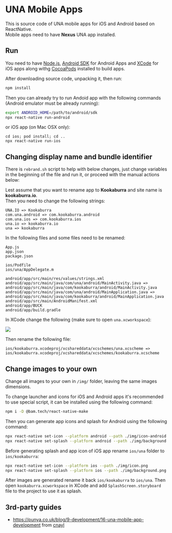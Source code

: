 # UNA Mobile Apps

This is source code of UNA mobile apps for iOS and Android based on ReactNative.   
Mobile apps need to have **Nexus** UNA app installed.

## Run

You need to have [Node.js](https://nodejs.org/), [Android SDK](https://developer.android.com/studio) for Android Apps and [XCode](https://developer.apple.com/xcode/) for iOS apps along withg [CocoaPods](https://cocoapods.org/) installed to build apps.

After downloading source code, unpacking it, then run:
```bash
npm install 
```
Then you can already try to run Andoid app with the following commands (Android emulator must be already running):
```bash
export ANDROID_HOME=/path/to/android/sdk
npx react-native run-android
```
or iOS app (on Mac OSX only):
```
cd ios; pod install; cd ..
npx react-native run-ios
```

## Changing display name and bundle identifier

There is `rebrand.sh` script to help with below changes, just change variables in the beginning of the file and run it, or proceed with the manual actions below:

Lest assume that you want to rename app to **Kookaburra** and site name is **kookaburra.io**.   
Then you need to change the following strings:
```
UNA.IO => Kookaburra
com.una.android => com.kookaburra.android
com.una.ios => com.kookaburra.ios
una.io => kookaburra.io
una => kookaburra
```

In the following files and some files need to be renamed:
```
App.js
app.json
package.json

ios/Podfile
ios/una/AppDelegate.m

android/app/src/main/res/values/strings.xml
android/app/src/main/java/com/una/android/MainActivity.java => android/app/src/main/java/com/kookaburra/android/MainActivity.java
android/app/src/main/java/com/una/android/MainApplication.java => android/app/src/main/java/com/kookaburra/android/MainApplication.java
android/app/src/main/AndroidManifest.xml
android/app/BUCK
android/app/build.gradle
```

In XCode change the following (make sure to open `una.xcworkspace`):

![](https://raw.githubusercontent.com/wiki/unaio/una/images/mobile-apps/change-name-ios.png)

Then rename the following file:
```
ios/kookaburra.xcodeproj/xcshareddata/xcschemes/una.xcscheme => ios/kookaburra.xcodeproj/xcshareddata/xcschemes/kookaburra.xcscheme
```

## Change images to your own

Change all images to your own in `/img/` folder, leaving the same images dimensions.  

To change launcher and icons for iOS and Android apps it's recommended to use special script, it can be installed using the following command:
```bash
npm i -D @bam.tech/react-native-make
```

Then you can generate app icons and splash for Android using the following command:
```bash
npx react-native set-icon --platform android --path ./img/icon-android.png
npx react-native set-splash --platform android --path ./img/background.png --resize contain
```

Before generating splash and app icon of iOS app rename `ios/una` folder to `ios/kookaburra`:
```bash
npx react-native set-icon --platform ios --path ./img/icon.png
npx react-native set-splash --platform ios --path ./img/background.png --resize contain
```
After images are generated rename it back `ios/kookaburra` to `ios/una`.
Then open `kookaburra.xcworkspace` in XCode and add `SplashScreen.storyboard` file to the project to use it as splash.

## 3rd-party guides

- https://punya.co.uk/blog/9-development/16-una-mobile-app-development from [cnayl](https://una.io/page/view-persons-profile?id=18944)

